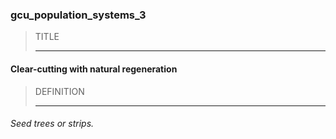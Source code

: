 ### gcu_population_systems_3



> TITLE
> 
> ------

#### Clear-cutting with natural regeneration



> DEFINITION
> 
> ------

###### Seed trees or strips.